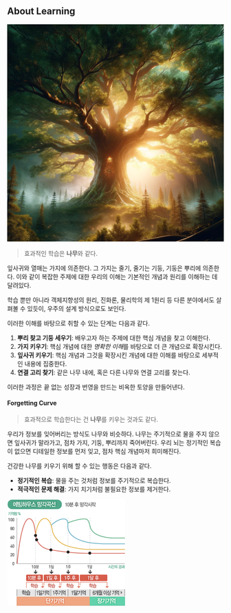 ## About Learning
![learning](./images/tree.png)
> 효과적인 학습은 **나무**와 같다.  

잎사귀와 열매는 가지에 의존한다. 그 가지는 줄기, 줄기는 기둥, 기둥은 뿌리에 의존한다.
이와 같이 복잡한 주제에 대한 우리의 이해는 기본적인 개념과 원리를 이해하는 데 달려있다.

학습 뿐만 아니라 객체지향성의 원리, 진화론, 물리학의 제 1원리 등 다른 분야에서도 살펴볼 수 있듯이, 우주의 설계 방식으로도 보인다.

이러한 이해를 바탕으로 취할 수 있는 단계는 다음과 같다.
1. **뿌리 찾고 기둥 세우기**: 배우고자 하는 주제에 대한 핵심 개념을 찾고 이해한다.
2. **가지 키우기**: 핵심 개념에 대한 *명확한 이해*를 바탕으로 더 큰 개념으로 확장시킨다.
3. **잎사귀 키우기**: 핵심 개념과 그것을 확장시킨 개념에 대한 이해를 바탕으로 세부적인 내용에 집중한다. 
4. **연결 고리 찾기**:  같은 나무 내에, 혹은 다른 나무와 연결 고리를 찾는다.

이러한 과정은 끝 없는 성장과 번영을 만드는 비옥한 토양을 만들어낸다.  

#### Forgetting Curve
> 효과적으로 학습한다는 건 **나무**를 키우는 것과도 같다.

우리가 정보를 잊어버리는 방식도 나무와 비슷하다.
나무는 주기적으로 물을 주지 않으면 잎사귀가 말라가고, 점차 가지, 기둥, 뿌리까지 죽어버린다.
우리 뇌는 정기적인 복습이 없으면 디테일한 정보를 먼저 잊고, 점차 핵심 개념마저 희미해진다.

건강한 나무를 키우기 위해 할 수 있는 행동은 다음과 같다.
- **정기적인 복습**: 물을 주는 것처럼 정보를 주기적으로 복습한다.
- **적극적인 문제 해결**: 가지 치기처럼 불필요한 정보를 제거한다.

![forgetting_curve](./images/forgetting_curve.png)